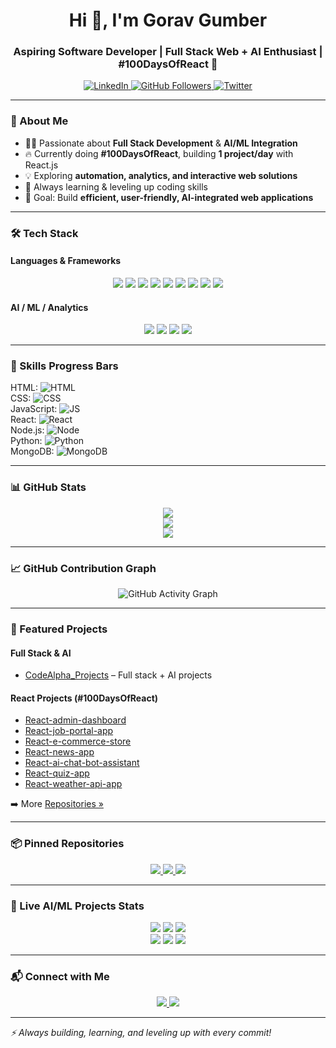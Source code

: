 <h1 align="center">Hi 👋, I'm Gorav Gumber</h1>
<h3 align="center">Aspiring Software Developer | Full Stack Web + AI Enthusiast | #100DaysOfReact 🚀</h3>

<p align="center">
  <a href="https://www.linkedin.com/in/gorav-gumber-9319a2342/" target="_blank">
    <img src="https://img.shields.io/badge/LinkedIn-Gorav Gumber-blue?style=flat-square&logo=linkedin" alt="LinkedIn">
  </a>
  <a href="https://github.com/Gauravg2630" target="_blank">
    <img src="https://img.shields.io/github/followers/Gauravg2630?label=Follow&style=social" alt="GitHub Followers">
  </a>
  <a href="https://twitter.com/your_twitter" target="_blank">
    <img src="https://img.shields.io/twitter/follow/your_twitter?style=social" alt="Twitter">
  </a>
</p>

---

### 🧠 About Me

- 👨‍💻 Passionate about **Full Stack Development** & **AI/ML Integration**  
- 🔥 Currently doing **#100DaysOfReact**, building **1 project/day** with React.js  
- 💡 Exploring **automation, analytics, and interactive web solutions**  
- 🌱 Always learning & leveling up coding skills  
- 🎯 Goal: Build **efficient, user-friendly, AI-integrated web applications**  

---

### 🛠️ Tech Stack

#### Languages & Frameworks
<p align="center">
<img src="https://img.shields.io/badge/HTML5-95%25-E34F26?style=for-the-badge&logo=html5" />
<img src="https://img.shields.io/badge/CSS3-90%25-1572B6?style=for-the-badge&logo=css3" />
<img src="https://img.shields.io/badge/JavaScript-92%25-F7DF1E?style=for-the-badge&logo=javascript&logoColor=black" />
<img src="https://img.shields.io/badge/React-88%25-61DAFB?style=for-the-badge&logo=react&logoColor=white" />
<img src="https://img.shields.io/badge/Node.js-85%25-339933?style=for-the-badge&logo=node.js&logoColor=white" />
<img src="https://img.shields.io/badge/Express.js-80%25-000000?style=for-the-badge&logo=express" />
<img src="https://img.shields.io/badge/MongoDB-82%25-47A248?style=for-the-badge&logo=mongodb" />
<img src="https://img.shields.io/badge/Python-85%25-3776AB?style=for-the-badge&logo=python" />
<img src="https://img.shields.io/badge/MySQL-80%25-4479A1?style=for-the-badge&logo=mysql" />
</p>

#### AI / ML / Analytics
<p align="center">
<img src="https://img.shields.io/badge/Pandas-90%25-150458?style=for-the-badge&logo=pandas" />
<img src="https://img.shields.io/badge/NumPy-92%25-013243?style=for-the-badge&logo=numpy" />
<img src="https://img.shields.io/badge/Scikit--learn-88%25-F7931E?style=for-the-badge&logo=scikitlearn" />
<img src="https://img.shields.io/badge/Jupyter-85%25-F37626?style=for-the-badge&logo=jupyter" />
</p>

---

### 🌟 Skills Progress Bars

<!-- SKILLS_START -->
HTML: ![HTML](https://img.shields.io/badge/HTML-95%25-brightgreen)  
CSS: ![CSS](https://img.shields.io/badge/CSS-90%25-blue)  
JavaScript: ![JS](https://img.shields.io/badge/JS-92%25-yellow)  
React: ![React](https://img.shields.io/badge/React-88%25-lightblue)  
Node.js: ![Node](https://img.shields.io/badge/Node-85%25-green)  
Python: ![Python](https://img.shields.io/badge/Python-85%25-orange)  
MongoDB: ![MongoDB](https://img.shields.io/badge/MongoDB-82%25-darkgreen)  
<!-- SKILLS_END -->

---

### 📊 GitHub Stats

<p align="center">
<img src="https://github-readme-stats.vercel.app/api?username=Gauravg2630&show_icons=true&count_private=true&theme=radical" />
<br/>
<img src="https://github-readme-stats.vercel.app/api/top-langs/?username=Gauravg2630&layout=compact&theme=radical" />
<br/>
<img src="https://github-readme-streak-stats.herokuapp.com/?user=Gauravg2630&theme=radical" />
</p>

---

### 📈 GitHub Contribution Graph

<p align="center">
<img src="https://activity-graph.herokuapp.com/graph?username=Gauravg2630&theme=react-dark&area=true&hide_border=true" alt="GitHub Activity Graph" />
</p>

---

### 🚀 Featured Projects

#### Full Stack & AI
- [CodeAlpha_Projects](https://github.com/Gauravg2630/CodeAlpha_Projects) – Full stack + AI projects  

#### React Projects (#100DaysOfReact)
- [React-admin-dashboard](https://github.com/Gauravg2630/React-admin-dashboard)  
- [React-job-portal-app](https://github.com/Gauravg2630/React-job-portal-app)  
- [React-e-commerce-store](https://github.com/Gauravg2630/React-e-commerce-store)  
- [React-news-app](https://github.com/Gauravg2630/React-news-app)  
- [React-ai-chat-bot-assistant](https://github.com/Gauravg2630/React-ai-chat-bot-assistant)  
- [React-quiz-app](https://github.com/Gauravg2630/React-quiz-app)  
- [React-weather-api-app](https://github.com/Gauravg2630/React-weather-api-app)  

➡️ More [Repositories »](https://github.com/Gauravg2630?tab=repositories)

---

### 📦 Pinned Repositories

<p align="center">
<a href="https://github.com/Gauravg2630/React-admin-dashboard">
  <img src="https://github-readme-stats.vercel.app/api/pin/?username=Gauravg2630&repo=React-admin-dashboard&theme=radical" />
</a>
<a href="https://github.com/Gauravg2630/React-e-commerce-store">
  <img src="https://github-readme-stats.vercel.app/api/pin/?username=Gauravg2630&repo=React-e-commerce-store&theme=radical" />
</a>
<a href="https://github.com/Gauravg2630/CodeAlpha_Projects">
  <img src="https://github-readme-stats.vercel.app/api/pin/?username=Gauravg2630&repo=CodeAlpha_Projects&theme=radical" />
</a>
</p>

---

### 🤖 Live AI/ML Projects Stats

<!-- AI_PROJECTS_START -->
<p align="center">
<img src="https://img.shields.io/github/stars/Gauravg2630/CodeAlpha_Projects?style=for-the-badge&logo=github&label=Stars" />
<img src="https://img.shields.io/github/forks/Gauravg2630/CodeAlpha_Projects?style=for-the-badge&logo=github&label=Forks" />
<img src="https://img.shields.io/github/last-commit/Gauravg2630/CodeAlpha_Projects?style=for-the-badge&logo=github&label=Last%20Update" />
<br/>
<img src="https://img.shields.io/github/stars/Gauravg2630/React-ai-chat-bot-assistant?style=for-the-badge&logo=github&label=Stars" />
<img src="https://img.shields.io/github/forks/Gauravg2630/React-ai-chat-bot-assistant?style=for-the-badge&logo=github&label=Forks" />
<img src="https://img.shields.io/github/last-commit/Gauravg2630/React-ai-chat-bot-assistant?style=for-the-badge&logo=github&label=Last%20Update" />
</p>
<!-- AI_PROJECTS_END -->

---

### 📬 Connect with Me

<p align="center">
<a href="https://www.linkedin.com/in/gorav-gumber-9319a2342/" target="_blank">
  <img src="https://img.shields.io/badge/LinkedIn-Gorav Gumber-blue?style=for-the-badge&logo=linkedin">
</a>
<a href="https://github.com/Gauravg2630" target="_blank">
  <img src="https://img.shields.io/badge/GitHub-Gauravg2630-black?style=for-the-badge&logo=github">
</a>
</p>

---

*⚡ Always building, learning, and leveling up with every commit!*

